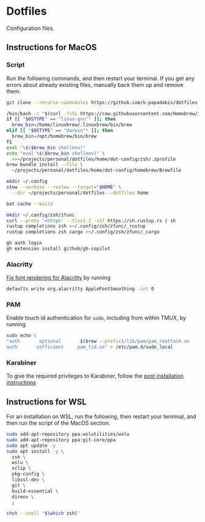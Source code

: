 # Dotfiles

Configuration files.

## Instructions for MacOS

### Script

Run the following commands, and then restart your terminal. If you get any
errors about already existing files, manually back them up and remove them.

```bash
git clone --recurse-submodules https://github.com/k-papadakis/dotfiles ~/projects/personal/dotfiles

/bin/bash -c "$(curl -fsSL https://raw.githubusercontent.com/Homebrew/install/HEAD/install.sh)"
if [[ "$OSTYPE" == "linux-gnu"* ]]; then
  brew_bin=/home/linuxbrew/.linuxbrew/bin/brew
elif [[ "$OSTYPE" == "darwin"* ]]; then
  brew_bin=/opt/homebrew/bin/brew
fi
eval "\$($brew_bin shellenv)"
echo "eval \$($brew_bin shellenv)" \
  >>~/projects/personal/dotfiles/home/dot-config/zsh/.zprofile
brew bundle install --file \
  ~/projects/personal/dotfiles/home/dot-config/homebrew/Brewfile

mkdir ~/.config
stow --verbose --restow --target="$HOME" \
  --dir ~/projects/personal/dotfiles --dotfiles home

bat cache --build

mkdir ~/.config/zsh/zfunc
curl --proto '=https' --tlsv1.2 -sSf https://sh.rustup.rs | sh
rustup completions zsh >~/.config/zsh/zfunc/_rustup
rustup completions zsh cargo >~/.config/zsh/zfunc/_cargo

gh auth login
gh extension install github/gh-copilot
```

### Alacritty

[Fix font rendering for Alacritty](https://github.com/alacritty/alacritty/issues/7333#issuecomment-2128528068)
by running

```bash
defaults write org.alacritty AppleFontSmoothing -int 0
```

### PAM

Enable touch id authentication for `sudo`, including from within TMUX, by
running

```bash
sudo echo \
"auth       optional       $(brew --prefix)/lib/pam/pam_reattach.so       ignore_ssh
auth       sufficient     pam_tid.so" > /etc/pam.d/sudo_local
```

### Karabiner

To give the required privileges to Karabiner, follow the
[post installation instructions](https://karabiner-elements.pqrs.org/docs/manual/configuration/configure-complex-modifications/)

## Instructions for WSL

For an installation on WSL, run the following, then restart your terminal, and
then run the script of the MacOS section.

```bash
sudo add-apt-repository ppa:wslutilities/wslu
sudo add-apt-repository ppa:git-core/ppa
sudo apt update -y
sudo apt install -y \
  zsh \
  wslu \
  xclip \
  pkg-config \
  libssl-dev \
  git \
  build-essential \
  direnv \
  ;

chsh --shell "$(which zsh)"
```
